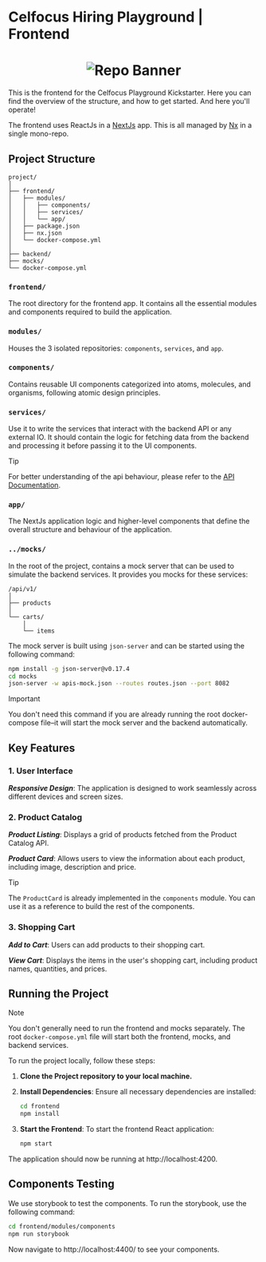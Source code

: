 # Celfocus Hiring Playground | Frontend

# <div align= "center"><img src="../images/banner-frontend.png" alt="Repo Banner"></div>

This is the frontend for the Celfocus Playground Kickstarter. Here you can find the overview of the structure, and how to get started. And here you'll operate!

The frontend uses ReactJs in a [NextJs](https://nextjs.org) app. This is all managed by [Nx](https://nx.dev) in a single mono-repo.

## Project Structure

```
project/
│
├── frontend/
│   ├── modules/
│   │   ├── components/
│   │   ├── services/
│   │   └── app/
│   ├── package.json
│   ├── nx.json
│   └── docker-compose.yml
│
├── backend/
├── mocks/
└── docker-compose.yml
```

### `frontend/`

The root directory for the frontend app. It contains all the essential modules and components required to build the application.

### `modules/`

Houses the 3 isolated repositories: `components`, `services`, and `app`.

### `components/`

Contains reusable UI components categorized into atoms, molecules, and organisms, following atomic design principles.

### `services/`

Use it to write the services that interact with the backend API or any external IO. It should contain the logic for fetching data from the backend and processing it before passing it to the UI components.

> [!TIP]
> For better understanding of the api behaviour, please refer to the [API Documentation](../backend/src/main/resources/Shopping_Cart_API.yml).

### `app/`

The NextJs application logic and higher-level components that define the overall structure and behaviour of the application.

### `../mocks/`

In the root of the project, contains a mock server that can be used to simulate the backend services. It provides you mocks for these services:

```
/api/v1/
│
├── products
│
└── carts/
    │
    └── items
```

The mock server is built using `json-server` and can be started using the following command:

```bash
npm install -g json-server@v0.17.4
cd mocks
json-server -w apis-mock.json --routes routes.json --port 8082
```

> [!IMPORTANT]
> You don't need this command if you are already running the root docker-compose file–it will start the mock server and the backend automatically.

## Key Features

### 1. User Interface

**_Responsive Design_**: The application is designed to work seamlessly across different devices and screen sizes.

### 2. Product Catalog

**_Product Listing_**: Displays a grid of products fetched from the Product Catalog API.

**_Product Card_**: Allows users to view the information about each product, including image, description and price.

> [!TIP]
> The `ProductCard` is already implemented in the `components` module. You can use it as a reference to build the rest of the components.

### 3. Shopping Cart

**_Add to Cart_**: Users can add products to their shopping cart.

**_View Cart_**: Displays the items in the user's shopping cart, including product names, quantities, and prices.

## Running the Project

> [!NOTE]  
> You don't generally need to run the frontend and mocks separately. The root `docker-compose.yml` file will start both the frontend, mocks, and backend services.

To run the project locally, follow these steps:

1.  **Clone the Project repository to your local machine.**

2.  **Install Dependencies**: Ensure all necessary dependencies are installed:

    ```bash
    cd frontend
    npm install
    ```

3.  **Start the Frontend**: To start the frontend React application:
    ```bash
    npm start
    ```

The application should now be running at http://localhost:4200.

## Components Testing

We use storybook to test the components. To run the storybook, use the following command:

```bash
cd frontend/modules/components
npm run storybook
```
Now navigate to http://localhost:4400/ to see your components.
